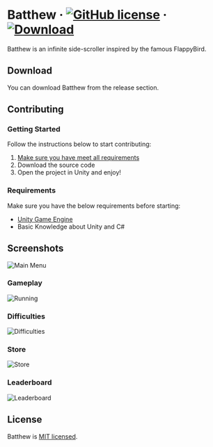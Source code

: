 # Batthew &middot; [![GitHub license](https://img.shields.io/badge/license-MIT-blue.svg)](https://github.com/LendritIbrahimi/Batthew/blob/main/LICENSE) &middot; [![Download](https://img.shields.io/badge/DOWNLOAD-darkgreen)](https://github.com/LendritIbrahimi/Batthew/releases)

Batthew is an infinite side-scroller inspired by the famous FlappyBird.

## Download

You can download Batthew from the release section.

## Contributing
### Getting Started

Follow the instructions below to start contributing:

1. [Make sure you have meet all requirements](#requirements)
2. Download the source code
3. Open the project in Unity and enjoy!

### Requirements

Make sure you have the below requirements before starting:

- [Unity Game Engine](https://unity3d.com)
- Basic Knowledge about Unity and C#


## Screenshots
![Main Menu](https://drive.google.com/uc?export=view&id=1LzGgfDDK-e3RmkBZqSaP8nZ-MHt6GvG6)

### Gameplay
![Running](https://drive.google.com/uc?export=view&id=1_z6xbOeMWdCh8RnRblQBCG37QhVer1EU)

### Difficulties
![Difficulties](https://drive.google.com/uc?export=view&id=1_lFS3SJFE0zzN_9m4FwArje-WI4V2MDx)

### Store
![Store](https://drive.google.com/uc?export=view&id=1wLPjyOBeZWz2uSQqdplmWRjs3x2uCoXe)

### Leaderboard
![Leaderboard](https://drive.google.com/uc?export=view&id=1DYw0OX2tmr-iDUqzhcbOvFcfj_oIhNvC)


## License 

Batthew is [MIT licensed](./LICENSE).
